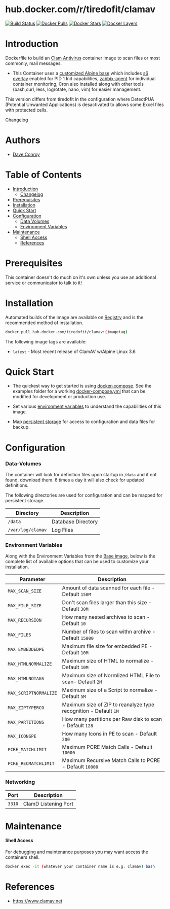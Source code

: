 # hub.docker.com/r/tiredofit/clamav

[![Build Status](https://img.shields.io/docker/build/tiredofit/clamav.svg)](https://hub.docker.com/r/tiredofit/clamav)
[![Docker Pulls](https://img.shields.io/docker/pulls/tiredofit/clamav.svg)](https://hub.docker.com/r/tiredofit/clamav)
[![Docker Stars](https://img.shields.io/docker/stars/tiredofit/clamav.svg)](https://hub.docker.com/r/tiredofit/clamav)
[![Docker 
Layers](https://images.microbadger.com/badges/image/tiredofit/clamav.svg)](https://microbadger.com/images/tiredofit/clamav)


# Introduction

Dockerfile to build an [Clam Antivirus](https://www.clamav.net) container image to scan files or most commonly, mail messages.

* This Container uses a [customized Alpine base](https://hub.docker.com/r/tiredofit/debian) which includes [s6 overlay](https://github.com/just-containers/s6-overlay) enabled for PID 1 Init capabilities, [zabbix-agent](https://zabbix.org) for individual container monitoring, Cron also installed along with other tools (bash,curl, less, logrotate, nano, vim) for easier management. 

This version differs from tiredofit in the configuration where DetectPUA (Potential Unwanted Applications) is desactivated to allows some Excel files with protected cells.


[Changelog](CHANGELOG.md)

# Authors

- [Dave Conroy](https://github.com/tiredofit/)

# Table of Contents

- [Introduction](#introduction)
    - [Changelog](CHANGELOG.md)
- [Prerequisites](#prerequisites)
- [Installation](#installation)
- [Quick Start](#quick-start)
- [Configuration](#configuration)
    - [Data Volumes](#data-volumes)
    - [Environment Variables](#environmentvariables)   
- [Maintenance](#maintenance)
    - [Shell Access](#shell-access)
   - [References](#references)

# Prerequisites

This container doesn't do much on it's own unless you use an additional service or communicator to talk to it!


# Installation

Automated builds of the image are available on [Registry](https://hub.docker.com/tiredofit/clamav) and is the recommended method of installation.


```bash
docker pull hub.docker.com/tiredofit/clamav:(imagetag)
```

The following image tags are available:
* `latest` - Most recent release of ClamAV w/Alpine Linux 3.6

# Quick Start

* The quickest way to get started is using [docker-compose](https://docs.docker.com/compose/). See the examples folder for a working [docker-compose.yml](examples/docker-compose.yml) that can be modified for development or production use.

* Set various [environment variables](#environment-variables) to understand the capabilities of this image.
* Map [persistent storage](#data-volumes) for access to configuration and data files for backup.


# Configuration

### Data-Volumes

The container will look for definition files upon startup in `/data` and if not found, download them. 6 times a day it will also check for updated definitions.

The following directories are used for configuration and can be mapped for persistent storage.

| Directory | Description |
|-----------|-------------|
| `/data` | Database Directory |
| `/var/log/clamav` | Log Files |

### Environment Variables

Along with the Environment Variables from the [Base image](https://hub.docker.com/r/tiredofit/alpine), below is the complete list of available options that can be used to customize your installation.

| Parameter | Description |
|-----------|-------------|
| `MAX_SCAN_SIZE` | Amount of data scanned for each file - Default `150M` |
| `MAX_FILE_SIZE` | Don't scan files larger than this size - Default `30M` |
| `MAX_RECURSION` | How many nested archives to scan - Default `10` |
| `MAX_FILES` | Number of files to scan withn archive - Default `15000` |
| `MAX_EMBEDDEDPE` | Maximum file size for embedded PE - Default `10M` |
| `MAX_HTMLNORMALIZE` | Maximum size of HTML to normalize - Default `10M` |
| `MAX_HTMLNOTAGS` | Maximum size of Normlized HTML File to scan- Default `2M` |
| `MAX_SCRIPTNORMALIZE` | Maximum size of a Script to normalize - Default `5M` |
| `MAX_ZIPTYPERCG` | Maximum size of ZIP to reanalyze type recognition - Default `1M` |
| `MAX_PARTITIONS` | How many partitions per Raw disk to scan - Default `128` |
| `MAX_ICONSPE` | How many Icons in PE to scan - Default `200` |
| `PCRE_MATCHLIMIT` | Maximum PCRE Match Calls - Default `10000` |
| `PCRE_RECMATCHLIMIT` | Maximum Recursive Match Calls to PCRE - Default `10000` |

### Networking

| Port | Description |
|-----------|-------------|
| `3310`    | ClamD Listening Port |

# Maintenance

#### Shell Access

For debugging and maintenance purposes you may want access the containers shell. 

```bash
docker exec -it (whatever your container name is e.g. clamav) bash
```

# References

* https://www.clamav.net

